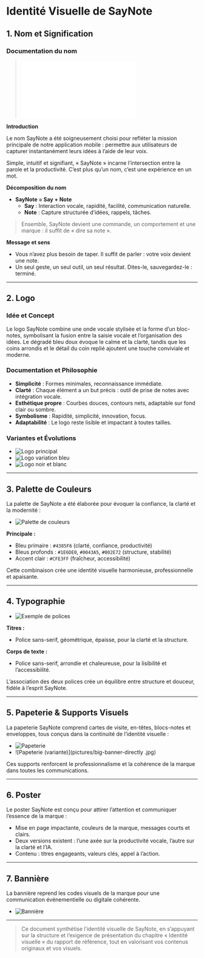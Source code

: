 # Identité Visuelle de SayNote

## 1. Nom et Signification

### Documentation du nom

> ![SayNote – Name Documentation](name-doc.md)

**Introduction**

Le nom SayNote a été soigneusement choisi pour refléter la mission principale de notre application mobile : permettre aux utilisateurs de capturer instantanément leurs idées à l’aide de leur voix.

Simple, intuitif et signifiant, « SayNote » incarne l’intersection entre la parole et la productivité. C’est plus qu’un nom, c’est une expérience en un mot.

**Décomposition du nom**

- **SayNote = Say + Note**
  - **Say** : Interaction vocale, rapidité, facilité, communication naturelle.
  - **Note** : Capture structurée d’idées, rappels, tâches.

> Ensemble, SayNote devient une commande, un comportement et une marque : il suffit de « dire sa note ».

**Message et sens**

- Vous n’avez plus besoin de taper. Il suffit de parler : votre voix devient une note.
- Un seul geste, un seul outil, un seul résultat. Dites-le, sauvegardez-le : terminé.

---

## 2. Logo

### Idée et Concept

Le logo SayNote combine une onde vocale stylisée et la forme d’un bloc-notes, symbolisant la fusion entre la saisie vocale et l’organisation des idées. Le dégradé bleu doux évoque le calme et la clarté, tandis que les coins arrondis et le détail du coin replié ajoutent une touche conviviale et moderne.

### Documentation et Philosophie

- **Simplicité** : Formes minimales, reconnaissance immédiate.
- **Clarté** : Chaque élément a un but précis : outil de prise de notes avec intégration vocale.
- **Esthétique propre** : Courbes douces, contours nets, adaptable sur fond clair ou sombre.
- **Symbolisme** : Rapidité, simplicité, innovation, focus.
- **Adaptabilité** : Le logo reste lisible et impactant à toutes tailles.

### Variantes et Évolutions

- ![Logo principal](pictures/logo.png)
- ![Logo variation bleu](pictures/logo-varaition-blue.jpg)
- ![Logo noir et blanc](pictures/logo-variation-black-and-white.jpg)

---

## 3. Palette de Couleurs

La palette de SayNote a été élaborée pour évoquer la confiance, la clarté et la modernité :

- ![Palette de couleurs](pictures/color-palette.png)

**Principale :**

- Bleu primaire : `#4385F6` (clarté, confiance, productivité)
- Bleus profonds : `#1E6DE0`, `#0043A5`, `#002E72` (structure, stabilité)
- Accent clair : `#CFE3FF` (fraîcheur, accessibilité)

Cette combinaison crée une identité visuelle harmonieuse, professionnelle et apaisante.

---

## 4. Typographie

- ![Exemple de polices](pictures/fonts-infromation-toextract.png)

**Titres :**

- Police sans-serif, géométrique, épaisse, pour la clarté et la structure.

**Corps de texte :**

- Police sans-serif, arrondie et chaleureuse, pour la lisibilité et l’accessibilité.

L’association des deux polices crée un équilibre entre structure et douceur, fidèle à l’esprit SayNote.

---

## 5. Papeterie & Supports Visuels

La papeterie SayNote comprend cartes de visite, en-têtes, blocs-notes et enveloppes, tous conçus dans la continuité de l’identité visuelle :

- ![Papeterie](pictures/big-banner.jpg)
- ![Papeterie (variante)](pictures/big-banner-directly .jpg)

Ces supports renforcent le professionnalisme et la cohérence de la marque dans toutes les communications.

---

## 6. Poster

Le poster SayNote est conçu pour attirer l’attention et communiquer l’essence de la marque :

- Mise en page impactante, couleurs de la marque, messages courts et clairs.
- Deux versions existent : l’une axée sur la productivité vocale, l’autre sur la clarté et l’IA.
- Contenu : titres engageants, valeurs clés, appel à l’action.

---

## 7. Bannière

La bannière reprend les codes visuels de la marque pour une communication événementielle ou digitale cohérente.

- ![Bannière](pictures/big-banner.jpg)

---

> Ce document synthétise l’identité visuelle de SayNote, en s’appuyant sur la structure et l’exigence de présentation du chapitre « Identité visuelle » du rapport de référence, tout en valorisant vos contenus originaux et vos visuels.
